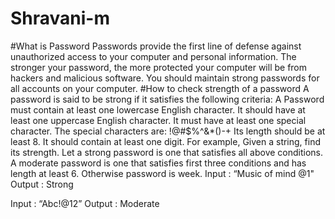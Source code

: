 # Shravani-m
#What is Password
Passwords provide the first line of defense against unauthorized
access to your computer and personal information.
The stronger your password, the more protected your computer 
will be from hackers and malicious software. 
You should maintain strong passwords for all accounts on your computer.
#How to check strength of a password
A password is said to be strong if it satisfies the following criteria: 
A Password must contain at least one lowercase English character.
It  should have at least one uppercase English character.
It must have at least one special character. 
The special characters are: !@#$%^&*()-+
Its length should be at least 8.
It should contain at least one digit.
For example,
Given a string, find its strength. Let a strong password is one that satisfies all above conditions.
A moderate password is one that satisfies first three conditions and has length at least 6. 
Otherwise password is week.
Input : “Music of mind @1"
Output : Strong

Input : “Abc!@12”
Output : Moderate

